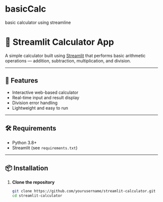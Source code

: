 # basicCalc
basic calculator using streamline
# 🧮 Streamlit Calculator App

A simple calculator built using [Streamlit](https://streamlit.io/) that performs basic arithmetic operations — addition, subtraction, multiplication, and division.

---

## 🚀 Features
- Interactive web-based calculator
- Real-time input and result display
- Division error handling
- Lightweight and easy to run

---

## 🛠️ Requirements
- Python 3.8+
- Streamlit (see `requirements.txt`)

---

## 📦 Installation

1. **Clone the repository**
   ```bash
   git clone https://github.com/yourusername/streamlit-calculator.git
   cd streamlit-calculator

